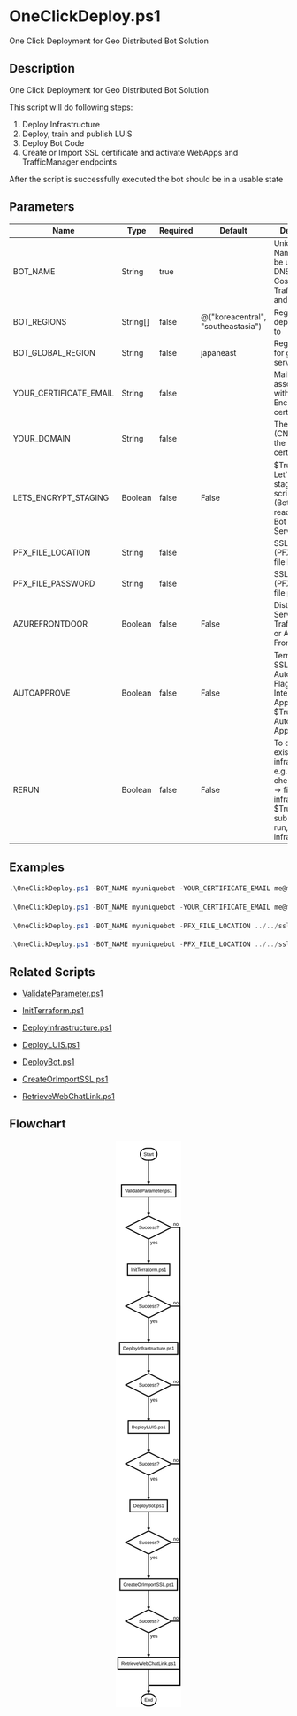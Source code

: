# OneClickDeploy.ps1

One Click Deployment for Geo Distributed Bot Solution

## Description

One Click Deployment for Geo Distributed Bot Solution

This script will do following steps:

1. Deploy Infrastructure
2. Deploy, train and publish LUIS
3. Deploy Bot Code
4. Create or Import SSL certificate and activate WebApps and TrafficManager endpoints

After the script is successfully executed the bot should be in a usable state

## Parameters

| Name | Type | Required | Default | Description |
| - | - | - | - | - |
| BOT_NAME | String | true |  | Unique Bot Name -> will be used as DNS prefix for CosmosDB, TrafficManager and KeyVault |
| BOT_REGIONS | String[] | false | @("koreacentral", "southeastasia") | Regions to deploy the Bot to  |
| BOT_GLOBAL_REGION | String | false | japaneast | Region used for global services  |
| YOUR_CERTIFICATE_EMAIL | String | false |  | Mail to be associated with Let's Encrypt certificate |
| YOUR_DOMAIN | String | false |  | The domain (CN) name for the SSL certificate |
| LETS_ENCRYPT_STAGING | Boolean | false | False | $True -> Use Let's Encrypt staging for script testing (Bot cannot be reached from Bot Framework Service)  |
| PFX_FILE_LOCATION | String | false |  | SSL CERT (PFX Format) file location |
| PFX_FILE_PASSWORD | String | false |  | SSL CERT (PFX Format) file password |
| AZUREFRONTDOOR | Boolean | false | False | Distribution Service: TrafficManager or Azure FrontDoor  |
| AUTOAPPROVE | Boolean | false | False | Terraform and SSL creation Automation Flag. $False -> Interactive, Approval $True -> Automatic Approval  |
| RERUN | Boolean | false | False | To change existing infrastructure, e.g. skips DNS check. $False -> first run/no infrastructure, $True -> subsequent run, existing infrastructure  |

## Examples

```powershell
.\OneClickDeploy.ps1 -BOT_NAME myuniquebot -YOUR_CERTIFICATE_EMAIL me@mymail.com -AUTOAPPROVE $True

.\OneClickDeploy.ps1 -BOT_NAME myuniquebot -YOUR_CERTIFICATE_EMAIL me@mymail.com -YOUR_DOMAIN bot.mydomain.com -AUTOAPPROVE $True

.\OneClickDeploy.ps1 -BOT_NAME myuniquebot -PFX_FILE_LOCATION ../../ssl.pfx -PFX_FILE_PASSWORD mostsecure -AUTOAPPROVE $True

.\OneClickDeploy.ps1 -BOT_NAME myuniquebot -PFX_FILE_LOCATION ../../ssl.pfx -PFX_FILE_PASSWORD mostsecure -YOUR_DOMAIN bot.mydomain.com -AUTOAPPROVE $True

```


## Related Scripts
- [ValidateParameter.ps1](ValidateParameter.md)

- [InitTerraform.ps1](InitTerraform.md)

- [DeployInfrastructure.ps1](DeployInfrastructure.md)

- [DeployLUIS.ps1](DeployLUIS.md)

- [DeployBot.ps1](DeployBot.md)

- [CreateOrImportSSL.ps1](CreateOrImportSSL.md)

- [RetrieveWebChatLink.ps1](RetrieveWebChatLink.md)


## Flowchart

<div align='center'>

![Flowchart for OneClickDeploy.ps1](../flowchart/OneClickDeploy.flowchart.svg)
</div>
